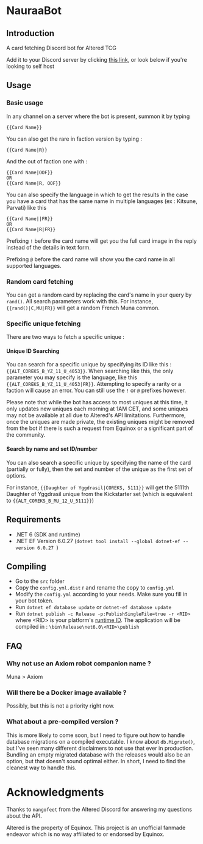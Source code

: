 # NauraaBot

## Introduction

A card fetching Discord bot for Altered TCG

Add it to your Discord server by clicking [this link](https://discord.com/oauth2/authorize?client_id=1214980379216318606&permissions=824633838592&scope=bot), or look below if you're looking to self host

## Usage

### Basic usage
In any channel on a server where the bot is present, summon it by typing

```
{{Card Name}}
```

You can also get the rare in faction version by typing :

```
{{Card Name|R}}
``` 

And the out of faction one with :

```
{{Card Name|OOF}}
OR
{{Card Name|R, OOF}}
```

You can also specify the language in which to get the results in the case you have a card that has the same name in multiple languages (ex : Kitsune, Parvati) like this
```
{{Card Name||FR}}
OR
{{Card Name|R|FR}}
```

Prefixing `!` before the card name will get you the full card image in the reply instead of the details in text form.

Prefixing `@` before the card name will show you the card name in all supported languages.

### Random card fetching

You can get a random card by replacing the card's name in your query by `rand()`. All search parameters work with this. For instance, `{{rand()|C,MU|FR}}` will get a random French Muna common.

### Specific unique fetching

There are two ways to fetch a specific unique :

#### Unique ID Searching

You can search for a specific unique by specifying its ID like this : `{{ALT_COREKS_B_YZ_11_U_4053}}`. When searching like this, the only parameter you may specify is the language, like this `{{ALT_COREKS_B_YZ_11_U_4053|FR}}`. Attempting to specify a rarity or a faction will cause an error. You can still use the `!` or `@` prefixes however.

Please note that while the bot has access to most uniques at this time, it only updates new uniques each morning at 1AM CET, and some uniques may not be available at all due to Altered's API limitations. Furthermore, once the uniques are made private, the existing uniques might be removed from the bot if there is such a request from Equinox or a significant part of the community.

#### Search by name and set ID/number

You can also search a specific unique by specifying the name of the card (partially or fully), then the set and number of the unique as the first set of options. 

For instance, `{{Daughter of Yggdrasil|COREKS, 5111}}` will get the 5111th Daughter of Yggdrasil unique from the Kickstarter set (which is equivalent to `{{ALT_COREKS_B_MU_12_U_5111}}`)

## Requirements

- .NET 6 (SDK and runtime)
- .NET EF Version 6.0.27 (`dotnet tool install --global dotnet-ef --version 6.0.27 `)

## Compiling

- Go to the `src` folder
- Copy the `config.yml.dist` r and rename the copy to `config.yml`
- Modify the `config.yml` according to your needs. Make sure you fill in your bot token.
- Run `dotnet ef database update` or `dotnet-ef database update`
- Run `dotnet publish -c Release -p:PublishSingleFile=true -r <RID>` where \<RID\> is your platform's [runtime ID](https://learn.microsoft.com/en-us/dotnet/core/rid-catalog). The application will be compiled in : `\bin\Release\net6.0\<RID>\publish`

## FAQ

### Why not use an Axiom robot companion name ?

Muna > Axiom

### Will there be a Docker image available ?

Possibly, but this is not a priority right now.

### What about a pre-compiled version ?

This is more likely to come soon, but I need to figure out how to handle database migrations on a compiled executable. I know about `db.Migrate()`, but I've seen many different disclaimers to not use that ever in production. Bundling an empty migrated database with the releases would also be an option, but that doesn't sound optimal either. In short, I need to find the cleanest way to handle this.

# Acknowledgments

Thanks to `mangofeet` from the Altered Discord for answering my questions about the API.

Altered is the property of Equinox. This project is an unofficial fanmade endeavor which is no way affiliated to or endorsed by Equinox.

